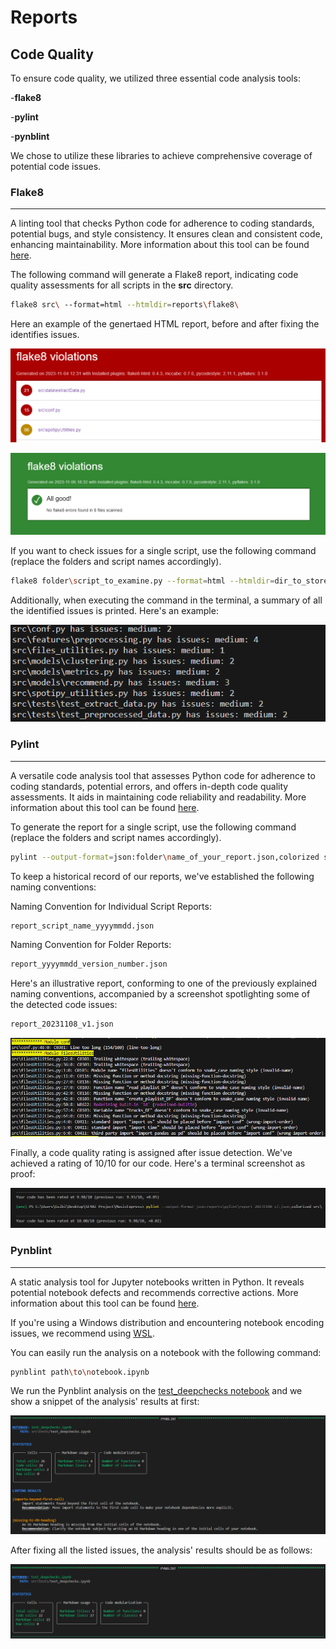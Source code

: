 # Reports

## Code Quality

To ensure code quality, we utilized three essential code analysis tools:

-**flake8**

-**pylint**

-**pynblint**

We chose to utilize these libraries to achieve comprehensive coverage of potential code issues.

### Flake8

---

A linting tool that checks Python code for adherence to coding standards, potential bugs, and style consistency. It ensures clean and consistent code, enhancing maintainability. More information about this tool can be found [here](https://github.com/PyCQA/flake8).

The following command will generate a Flake8 report, indicating code quality assessments for all scripts in the **src** directory.

```bash
flake8 src\ --format=html --htmldir=reports\flake8\
```

Here an example of the genertaed HTML report, before and after fixing the identifies issues.

![plot](/figures/flake8_before.png?raw=true)

![plot](/figures/flake8_after.png?raw=true)

If you want to check issues for a single script, use the following command (replace the folders and script names accordingly).

```bash
flake8 folder\script_to_examine.py --format=html --htmldir=dir_to_store_html_file\
```

Additionally, when executing the command in the terminal, a summary of all the identified issues is printed. Here's an example:

![plot](/figures/flake8_example_vscode.png?raw=true)

### Pylint

---

A versatile code analysis tool that assesses Python code for adherence to coding standards, potential errors, and offers in-depth code quality assessments. It aids in maintaining code reliability and readability. More information about this tool can be found [here](https://github.com/pylint-dev/pylint).

To generate the report for a single script, use the following command (replace the folders and script names accordingly).

```bash
pylint --output-format=json:folder\name_of_your_report.json,colorized script_folder\script_to_examine.py
```

To keep a historical record of our reports, we've established the following naming conventions:

Naming Convention for Individual Script Reports:

```bash
report_script_name_yyyymmdd.json
```

Naming Convention for Folder Reports:

```bash
report_yyyymmdd_version_number.json
```

Here's an illustrative report, conforming to one of the previously explained naming conventions, accompanied by a screenshot spotlighting some of the detected code issues:

```bash
report_20231108_v1.json
```

![plot](/figures/pylint_example.png?raw=true)

Finally, a code quality rating is assigned after issue detection. We've achieved a rating of 10/10 for our code. Here's a terminal screenshot as proof:

![plot](/figures/pylint_example_rating_vscode.png?raw=true)

### Pynblint

---

A static analysis tool for Jupyter notebooks written in Python. It reveals potential notebook defects and recommends corrective actions. More information about this tool can be found [here](https://github.com/collab-uniba/pynblint).

If you're using a Windows distribution and encountering notebook encoding issues, we recommend using [WSL](https://learn.microsoft.com/en-us/windows/wsl/install).

You can easily run the analysis on a notebook with the following command:

```bash
pynblint path\to\notebook.ipynb
```

We run the Pynblint analysis on the [test_deepchecks notebook](../src/tests/test_deepchecks.ipynb) and we show a snippet of the analysis' results at first:

![plot](/figures/pynblint_before_fix.png?raw=true)

After fixing all the listed issues, the analysis' results should be as follows:

![plot](/figures/pynblint_after_fix.png?raw=true)
